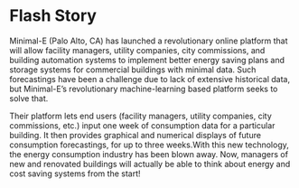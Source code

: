 # Flash Story
Minimal-E (Palo Alto, CA) has launched a revolutionary online platform that will allow facility managers, utility companies, city commissions, and building automation systems to implement better energy saving plans and storage systems for commercial buildings with minimal data. Such forecastings have been a challenge due to lack of extensive historical data, but Minimal-E’s revolutionary machine-learning based platform seeks to solve that. 


Their platform lets end users (facility managers, utility companies, city commissions, etc.) input one week of consumption data for a particular building. It then provides graphical and numerical displays of future consumption forecastings, for up to three weeks.With this new technology, the energy consumption industry has been blown away. Now, managers of new and renovated buildings will actually be able to think about energy and cost saving systems from the start!

